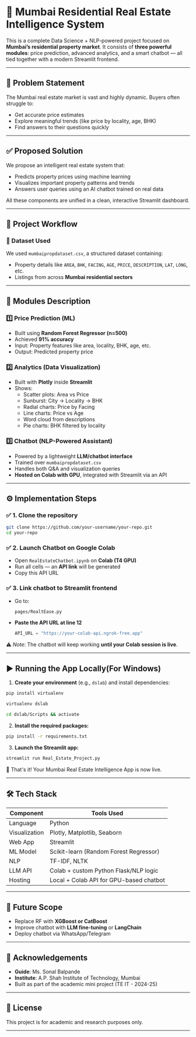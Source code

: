 # 🌇️ Mumbai Residential Real Estate Intelligence System

This is a complete Data Science + NLP-powered project focused on **Mumbai’s residential property market**. It consists of **three powerful modules**: price prediction, advanced analytics, and a smart chatbot — all tied together with a modern Streamlit frontend.

---

## 📌 Problem Statement

The Mumbai real estate market is vast and highly dynamic. Buyers often struggle to:
- Get accurate price estimates
- Explore meaningful trends (like price by locality, age, BHK)
- Find answers to their questions quickly

---

## ✅ Proposed Solution

We propose an intelligent real estate system that:
- Predicts property prices using machine learning
- Visualizes important property patterns and trends
- Answers user queries using an AI chatbot trained on real data

All these components are unified in a clean, interactive Streamlit dashboard.

---

## 🧠 Project Workflow

### 📂 Dataset Used

We used `mumbaipropdataset.csv`, a structured dataset containing:
- Property details like `AREA`, `BHK`, `FACING`, `AGE`, `PRICE`, `DESCRIPTION`, `LAT`, `LONG`, etc.
- Listings from across **Mumbai residential sectors**

---

## 💪 Modules Description

### 1️⃣ Price Prediction (ML)
- Built using **Random Forest Regressor (n=500)**
- Achieved **91% accuracy**
- Input: Property features like area, locality, BHK, age, etc.
- Output: Predicted property price

### 2️⃣ Analytics (Data Visualization)
- Built with **Plotly** inside **Streamlit**
- Shows:
  - Scatter plots: Area vs Price
  - Sunburst: City → Locality → BHK
  - Radial charts: Price by Facing
  - Line charts: Price vs Age
  - Word cloud from descriptions
  - Pie charts: BHK filtered by locality

### 3️⃣ Chatbot (NLP-Powered Assistant)
- Powered by a lightweight **LLM/chatbot interface**
- Trained over `mumbaipropdataset.csv`
- Handles both Q&A and visualization queries
- **Hosted on Colab with GPU**, integrated with Streamlit via an API

---

## ⚙️ Implementation Steps

### ✅ 1. Clone the repository

```bash
git clone https://github.com/your-username/your-repo.git
cd your-repo
```

### ✅ 2. Launch Chatbot on Google Colab

- Open `RealEstateChatbot.ipynb` on **Colab (T4 GPU)**
- Run all cells — an **API link** will be generated
- Copy this API URL

### ✅ 3. Link chatbot to Streamlit frontend

- Go to:
  ```bash
  pages/RealtEase.py
  ```
- **Paste the API URL at line 12**
  ```python
  API_URL = "https://your-colab-api.ngrok-free.app"
  ```

️⚠️ *Note*: The chatbot will keep working **until your Colab session is live**.

---

## ▶️ Running the App Locally(For Windows)

1. **Create your environment** (e.g., `dslab`) and install dependencies:

```bash
pip install virtualenv
```

```bash
virtualenv dslab
```

```bash
cd dslab/Scripts && activate
```

2. **Install the required packages:**

```bash
pip install -r requirements.txt
```

3. **Launch the Streamlit app:**

```bash
streamlit run Real_Estate_Project.py
```

🎉 That's it! Your Mumbai Real Estate Intelligence App is now live.

---

## 🛠️ Tech Stack

| Component     | Tools Used                                      |
|---------------|-------------------------------------------------|
| Language      | Python                                          |
| Visualization | Plotly, Matplotlib, Seaborn                     |
| Web App       | Streamlit                                       |
| ML Model      | Scikit-learn (Random Forest Regressor)          |
| NLP           | TF-IDF, NLTK                                    |
| LLM API       | Colab + custom Python Flask/NLP logic           |
| Hosting       | Local + Colab API for GPU-based chatbot         |

---

## 🚧 Future Scope

- Replace RF with **XGBoost or CatBoost**
- Improve chatbot with **LLM fine-tuning** or **LangChain**
- Deploy chatbot via WhatsApp/Telegram

---

## 🙏 Acknowledgements

- **Guide**: Ms. Sonal Balpande  
- **Institute**: A.P. Shah Institute of Technology, Mumbai  
- Built as part of the academic mini project (TE IT - 2024-25)

---

## 📜 License

This project is for academic and research purposes only.

---

